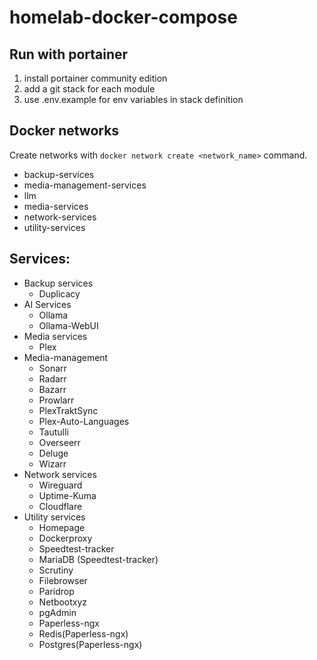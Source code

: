 # homelab-docker-compose

## Run with portainer
1. install portainer community edition
2. add a git stack for each module
3. use .env.example for env variables in stack definition

## Docker networks
Create networks with ```docker network create <network_name>``` command.

- backup-services
- media-management-services
- llm
- media-services
- network-services
- utility-services

## Services:
- Backup services
  - Duplicacy
- AI Services
  - Ollama
  - Ollama-WebUI
- Media services
  - Plex
- Media-management
  - Sonarr
  - Radarr
  - Bazarr
  - Prowlarr
  - PlexTraktSync
  - Plex-Auto-Languages
  - Tautulli
  - Overseerr
  - Deluge
  - Wizarr
- Network services
  - Wireguard
  - Uptime-Kuma
  - Cloudflare
- Utility services
  - Homepage
  - Dockerproxy
  - Speedtest-tracker
  - MariaDB (Speedtest-tracker)
  - Scrutiny
  - Filebrowser
  - Paridrop
  - Netbootxyz
  - pgAdmin
  - Paperless-ngx
  - Redis(Paperless-ngx)
  - Postgres(Paperless-ngx)
